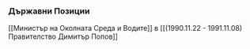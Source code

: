 ### Държавни Позиции
[[Министър на Околната Среда и Водите]] в [[(1990.11.22 - 1991.11.08) Правителство Димитър Попов]]